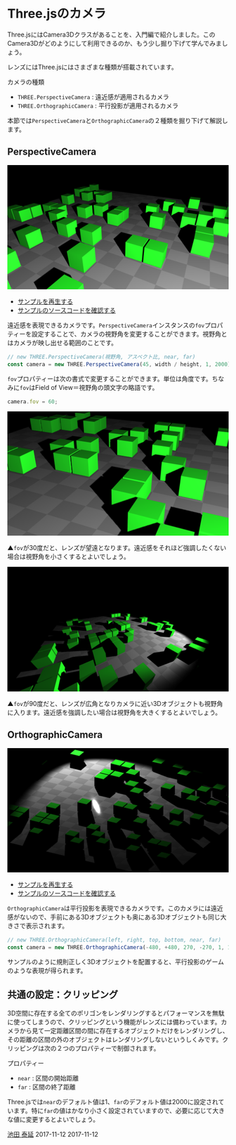 # Three.jsのカメラ
 
Three.jsにはCamera3Dクラスがあることを、入門編で紹介しました。このCamera3Dがどのようにして利用できるのか、もう少し掘り下げて学んでみましょう。
 
レンズにはThree.jsにはさまざまな種類が搭載されています。 

カメラの種類

- `THREE.PerspectiveCamera` : 遠近感が適用されるカメラ
- `THREE.OrthographicCamera`  : 平行投影が適用されるカメラ

本節では`PerspectiveCamera`と`OrthographicCamera`の２種類を掘り下げて解説します。
 
 
## PerspectiveCamera 


![](../imgs/camera_perspective_45.png)

- [サンプルを再生する](https://ics-creative.github.io/tutorial-three/samples/camera_perspective_45.html)
- [サンプルのソースコードを確認する](../samples/camera_perspective_45.html)


 
遠近感を表現できるカメラです。`PerspectiveCamera`インスタンスの`fov`プロパティーを設定することで、カメラの視野角を変更することができます。視野角とはカメラが映し出せる範囲のことです。 
 
```js
// new THREE.PerspectiveCamera(視野角, アスペクト比, near, far)
const camera = new THREE.PerspectiveCamera(45, width / height, 1, 2000);
```

`fov`プロパティーは次の書式で変更することができます。単位は角度です。ちなみに`fov`はField of View＝視野角の頭文字の略語です。
 
```js
camera.fov = 60; 
```
![](../imgs/camera_perspective_30.png)

▲`fov`が30度だと、レンズが望遠となります。遠近感をそれほど強調したくない場合は視野角を小さくするとよいでしょう。 

![](../imgs/camera_perspective_90.png)

▲`fov`が90度だと、レンズが広角となりカメラに近い3Dオブジェクトも視野角に入ります。遠近感を強調したい場合は視野角を大きくするとよいでしょう。 
 
 
## OrthographicCamera 

![](../imgs/camera_orthographic.png)

- [サンプルを再生する](https://ics-creative.github.io/tutorial-three/samples/camera_orthographic.html)
- [サンプルのソースコードを確認する](../samples/camera_orthographic.html)



`OrthographicCamera`は平行投影を表現できるカメラです。このカメラには遠近感がないので、手前にある3Dオブジェクトも奥にある3Dオブジェクトも同じ大きさで表示されます。 
 
 
```js
// new THREE.OrthographicCamera(left, right, top, bottom, near, far)
const camera = new THREE.OrthographicCamera(-480, +480, 270, -270, 1, 1000);
```

サンプルのように規則正しく3Dオブジェクトを配置すると、平行投影のゲームのような表現が得られます。 


## 共通の設定：クリッピング 
 
3D空間に存在する全てのポリゴンをレンダリングするとパフォーマンスを無駄に使ってしまうので、クリッピングという機能がレンズには備わっています。カメラから見て一定距離区間の間に存在するオブジェクトだけをレンダリングし、その距離の区間の外のオブジェクトはレンダリングしないというしくみです。クリッピングは次の２つのプロパティーで制御されます。 
 
プロパティー 

- `near` : 区間の開始距離 
- `far` : 区間の終了距離 
 
Three.jsでは`near`のデフォルト値は1、`far`のデフォルト値は2000に設定されています。特に`far`の値はかなり小さく設定されていますので、必要に応じて大きな値に変更するとよいでしょう。 


<article-author>[池田 泰延](https://twitter.com/clockmaker)</article-author>
<article-date-published>2017-11-12</article-date-published>
<article-date-modified>2017-11-12</article-date-modified>